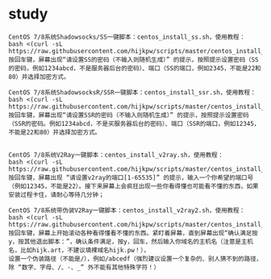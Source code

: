 # study


    CentOS 7/8系统Shadowsocks/SS一键脚本：centos_install_ss.sh，使用教程：
    bash <(curl -sL https://raw.githubusercontent.com/hijkpw/scripts/master/centos_install_ss.sh)
    按回车键，屏幕出现“请设置SS的密码（不输入则随机生成）” 的提示，按照提示设置密码（SS的密码，例如1234abcd，不是服务器后台的密码）、端口（SS的端口，例如2345，不能是22和80）并选择加密方式。
    
    CentOS 7/8系统ShadowsocksR/SSR一键脚本：centos_install_ssr.sh，使用教程：
    bash <(curl -sL https://raw.githubusercontent.com/hijkpw/scripts/master/centos_install_ssr.sh)
    按回车键，屏幕出现“请设置SSR的密码（不输入则随机生成）” 的提示，按照提示设置密码（SSR的密码。例如1234abcd，不是买服务器后台的密码）、端口（SSR的端口，例如12345，不能是22和80）并选择加密方式。
    
    
    CentOS 7/8系统V2Ray一键脚本：centos_install_v2ray.sh，使用教程：
    bash <(curl -sL https://raw.githubusercontent.com/hijkpw/scripts/master/centos_install_v2ray.sh)
    按回车键，屏幕出现 “请设置v2ray的端口[1-65535]” 的提示，输入一个你希望的端口号（例如12345，不能是22）。接下来屏幕上会疯狂出现一些你看得懂也可能看不懂的东西，如果安装过程卡住，请耐心等待几分钟；
    
    CentOS 7/8系统带伪装V2Ray一键脚本：centos_install_v2ray2.sh，使用教程：
    bash <(curl -sL https://raw.githubusercontent.com/hijkpw/scripts/master/centos_install_v2ray2.sh)
    按回车键，屏幕上开始滚动各种看得懂看不懂的东西。紧盯着屏幕，直到屏幕出现“确认满足按y，按其他退出脚本：”，确认条件满足，按y，回车，然后输入你域名的主机名（注意是主机名，比如hijk.art，不建议填裸域名hijk.pw！），
    设置一个伪装路径（不能是/），例如/abcedf（强烈建议设置一个复杂的、别人猜不到的路径，除 “数字、字母、/、-、_” 外不能有其他特殊字符！）
    
 
